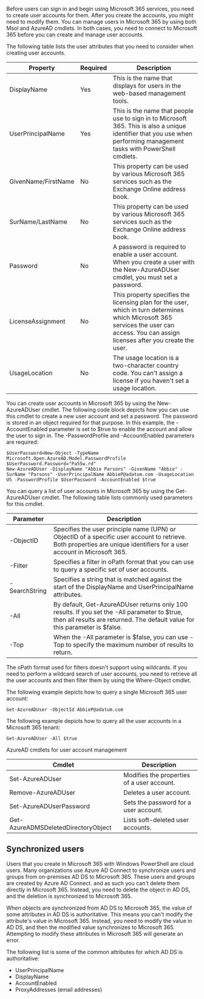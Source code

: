 Before users can sign in and begin using Microsoft 365 services, you need to create user accounts for them. After you create the accounts, you might need to modify them. You can manage users in Microsoft 365 by using both Msol and AzureAD cmdlets. In both cases, you need to connect to Microsoft 365 before you can create and manage user accounts.

The following table lists the user attributes that you need to consider when creating user accounts.

|Property|	Required|	Description|
| --- | --- | --- |
|DisplayName|	Yes|	This is the name that displays for users in the web-based management tools.|
|UserPrincipalName|	Yes|	This is the name that people use to sign in to Microsoft 365. This is also a unique identifier that you use when performing management tasks with PowerShell cmdlets.|
|GivenName/FirstName|	No|	This property can be used by various Microsoft 365 services such as the Exchange Online address book.|
|SurName/LastName|	No|	This property can be used by various Microsoft 365 services such as the Exchange Online address book.|
|Password|	No|	A password is required to enable a user account. When you create a user with the New-AzureADUser cmdlet, you must set a password.|
|LicenseAssignment|	No|	This property specifies the licensing plan for the user, which in turn determines which Microsoft 365 services the user can access. You can assign licenses after you create the user.|
|UsageLocation|	No|	The usage location is a two-character country code. You can't assign a license if you haven't set a usage location.|

You can create user accounts in Microsoft 365 by using the New-AzureADUser cmdlet. The following code block depicts how you can use this cmdlet to create a new user account and set a password. The password is stored in an object required for that purpose. In this example, the -AccountEnabled parameter is set to $true to enable the account and allow the user to sign in. The -PasswordProfile and -AccountEnabled parameters are required:

``` pwsh
$UserPassword=New-Object -TypeName Microsoft.Open.AzureAD.Model.PasswordProfile
$UserPassword.Password="Pa55w.rd"
New-AzureADUser -DisplayName "Abbie Parsons" -GivenName "Abbie" -SurName "Parsons" -UserPrincipalName AbbieP@adatum.com -UsageLocation US -PasswordProfile $UserPassword -AccountEnabled $true
```

You can query a list of user accounts in Microsoft 365 by using the Get-AzureADUser cmdlet. The following table lists commonly used parameters for this cmdlet.

|Parameter|	Description|
| --- | --- |
|-ObjectID|	Specifies the user principle name (UPN) or ObjectID of a specific user account to retrieve. Both properties are unique identifiers for a user account in Microsoft 365.|
|-Filter|	Specifies a filter in oPath format that you can use to query a specific set of user accounts.|
|-SearchString|	Specifies a string that is matched against the start of the DisplayName and UserPrincipalName attributes.|
|-All|	By default, Get-AzureADUser returns only 100 results. If you set the -All parameter to $true, then all results are returned. The default value for this parameter is $false.|
|-Top|	When the -All parameter is $false, you can use -Top to specify the maximum number of results to return.|

The oPath format used for filters doesn't support using wildcards. If you need to perform a wildcard search of user accounts, you need to retrieve all the user accounts and then filter them by using the Where-Object cmdlet.

The following example depicts how to query a single Microsoft 365 user account:

``` pwsh
Get-AzureADUser -ObjectId AbbieP@adatum.com
```

The following example depicts how to query all the user accounts in a Microsoft 365 tenant:

``` pwsh
Get-AzureADUser -All $true
```

AzureAD cmdlets for user account management

|Cmdlet|	Description|
| --- | --- |
|Set-AzureADUser|	Modifies the properties of a user account.|
|Remove-AzureADUser|	Deletes a user account.|
|Set-AzureADUserPassword|	Sets the password for a user account.|
|Get-AzureADMSDeletedDirectoryObject|	Lists soft-deleted user accounts.|

## Synchronized users
Users that you create in Microsoft 365 with Windows PowerShell are cloud users. Many organizations use Azure AD Connect to synchronize users and groups from on-premises AD DS to Microsoft 365. These users and groups are created by Azure AD Connect. and as such you can't delete them directly in Microsoft 365. Instead, you need to delete the object in AD DS, and the deletion is synchronized to Microsoft 365.

When objects are synchronized from AD DS to Microsoft 365, the value of some attributes in AD DS is authoritative. This means you can't modify the attribute's value in Microsoft 365. Instead, you need to modify the value in AD DS, and then the modified value synchronizes to Microsoft 365. Attempting to modify these attributes in Microsoft 365 will generate an error.

The following list is some of the common attributes for which AD DS is authoritative:

+ UserPrincipalName
+ DisplayName
+ AccountEnabled
+ ProxyAddresses (email addresses)

